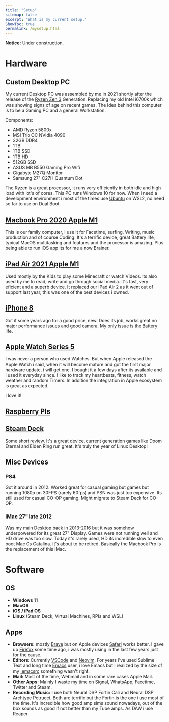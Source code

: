 ```yaml
---
title: "Setup"
sitemap: false
excerpt: "What is my current setup."
ShowToc: true
permalink: /mysetup.html
---
```


**Notice:** Under construction.


# Hardware

## Custom Desktop PC

My current Desktop PC was assembled by me in 2021 shortly after the release of the [Ryzen Zen 3](https://www.anandtech.com/show/16214/amd-zen-3-ryzen-deep-dive-review-5950x-5900x-5800x-and-5700x-tested) Generation. Replacing my old Intel i6700k which was showing signs of age on recent games.
The Idea behind this computer is to be a Gaming PC and a general Workstation.

Components:

* AMD Ryzen 5800x
* MSI Trio OC NVidia 4090 
* 32GB DDR4
* 1TB 
* 1TB SSD
* 1TB HD
* 512GB SSD
* ASUS MB B550 Gaming Pro Wifi
* Gigabyte M27Q Monitor
* Samsung 27" C27H Quantum Dot 

The Ryzen is a great processor, it runs very efficiently in both idle and high load with lot's of cores. This PC runs Windows 10 for now. When i need a development environment i most of the times use [Ubuntu](https://www.ubuntu.com/) on WSL2, no need so far to use on Dual Boot.

## [Macbook Pro 2020 Apple M1](https://www.apple.com/macbook-pro-13/)

This is our family computer, I use it for Facetime, surfing, Writing, music production and of course Coding. It's a terrific device, great Battery life, typical MacOS multitasking and features and the processor is amazing. Plus being able to run iOS app its for me a now Brainer.

## [iPad Air 2021 Apple M1](https://www.apple.com/ipad-air/)

Used mostly by the Kids to play some Minecraft or watch Videos. Its also used by me to read, write and go through social media. It's fast, very eficient and a superb device. It replaced our iPad Air 2 as it went out of support last year, this was one of the best devices i owned.

## [iPhone 8](https://support.apple.com/kb/SP767?viewlocale=en_US)

Got it some years ago for a good price, new. Does its job, works great no major performance issues and good camera. My only issue is the Battery life.

## [Apple Watch Series 5](https://www.apple.com/newsroom/2019/09/apple-unveils-apple-watch-series-5/)

I was never a person who used Watches. But when Apple released the Apple Watch i said, when it will become mature and got the first major hardware update, i will get one. I bought it a few days after its available and i used it everyday since.
I like to track my heartbeats, fitness, watch weather and random Timers. In addition the integration in Apple ecosystem is great as expected.

I love it!

## [Raspberry PIs](https://www.raspberrypi.com)

## [Steam Deck](https://www.steamdeck.com/)

Some short [review](https://lmedinas.netlify.app/posts/2022-11-12-steam_deck_review_after_1mo/). It's a great device, current generation games like Doom Eternal and Elden Ring run great. It's truly the year of Linux Desktop!

## Misc Devices

### PS4

Got it around in 2012. Worked great for casual gaming but games but running 1080p on 30FPS (rarely 60fps) and PSN was just too expensive. Its still used for casual CO-OP gaming. Might migrate to Steam Deck for CO-OP.

### iMac 27" late 2012

Was my main Desktop back in 2013-2016 but it was somehow underpowered for its great 27" Display. Games were not running well and HD drive was too slow.
Today it's rarely used, HD its incredible slow to even boot Mac Os Catalina. It's about to be retired. Basically the Macbook Pro is the replacement of this iMac.

# Software

## OS

* **Windows 11**
* **MacOS**
* **iOS / iPad OS**
* **Linux** (Steam Deck, Virtual Machines, RPIs and WSL) 

## Apps

* **Browsers:** mostly [Brave](https://www.brave.com/) but on Apple devices [Safari](https://www.apple.com/safari/) works better. I gave up [Firefox](https://www.mozilla.org/en-US/firefox/new/) some time ago, i was mostly using in the last few years just for the cause.
* **Editors:** Currently [VSCode](https://code.visualstudio.com/) and [Neovim](https://neovim.io). For years i've used Sublime Text and long time [Emacs](https://www.gnu.org/software/emacs/) user, i love Emacs but i realized by the size of my [.emacsrc](https://github.com/lmedinas/emacsrc) something wasn't right.
* **Mail:** Most of the time, Webmail and in some rare cases Apple Mail.
* **Other Apps:** Mainly I waste my time on Signal, WhatsApp, Facetime, Twitter and Steam.
* **Recording Music:** I use both Neural DSP Fortin Cali and Neural DSP Archtype Petrucci. Both are terrific but the Fortin is the one i use most of the time. It's incredible how good amp sims sound nowadays, out of the box sounds as good if not better than my Tube amps. As DAW i use Reaper.


